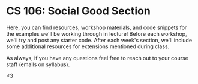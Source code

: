 # CS 106: Social Good Section

Here, you can find resources, workshop materials, and code snippets for the examples we'll be working through in lecture! Before each workshop, we'll try and post any starter code. After each week's section, we'll include some additional resources for extensions mentioned during class.

As always, if you have any questions feel free to reach out to your course staff (emails on syllabus).

<3 
